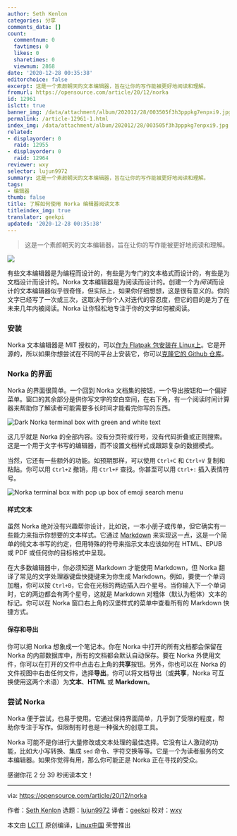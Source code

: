 ```yaml
---
author: Seth Kenlon
categories: 分享
comments_data: []
count:
  commentnum: 0
  favtimes: 0
  likes: 0
  sharetimes: 0
  viewnum: 2868
date: '2020-12-28 00:35:38'
editorchoice: false
excerpt: 这是一个素颜朝天的文本编辑器，旨在让你的写作能被更好地阅读和理解。
fromurl: https://opensource.com/article/20/12/norka
id: 12961
islctt: true
banner_img: /data/attachment/album/202012/28/003505f3h3pppkg7enpxi9.jpg
permalink: /article-12961-1.html
index_img: /data/attachment/album/202012/28/003505f3h3pppkg7enpxi9.jpg.thumb.jpg
related:
- displayorder: 0
  raid: 12955
- displayorder: 0
  raid: 12964
reviewer: wxy
selector: lujun9972
summary: 这是一个素颜朝天的文本编辑器，旨在让你的写作能被更好地阅读和理解。
tags:
- 编辑器
thumb: false
title: 了解如何使用 Norka 编辑器阅读文本
titleindex_img: true
translator: geekpi
updated: '2020-12-28 00:35:38'
---
```



> 
> 这是一个素颜朝天的文本编辑器，旨在让你的写作能被更好地阅读和理解。
> 
> 
> 


![](/data/attachment/album/202012/28/003505f3h3pppkg7enpxi9.jpg)


有些文本编辑器是为编程而设计的，有些是为专门的文本格式而设计的，有些是为文档设计而设计的。Norka 文本编辑器是为阅读而设计的。创建一个为*阅读*而设计的文本编辑器似乎很奇怪，但实际上，如果你仔细想想，这是很有意义的。你的文字已经写了一次或三次，这取决于你个人对迭代的容忍度，但它的目的是为了在未来几年内被阅读。Norka 让你轻松地专注于你的文字如何被阅读。


### 安装


Norka 文本编辑器是 MIT 授权的，可以[作为 Flatpak 包安装在 Linux上](https://flathub.org/apps/details/com.github.tenderowl.norka)。它是开源的，所以如果你想尝试在不同的平台上安装它，你可以[克隆它的 Github 仓库](https://github.com/TenderOwl/Norka)。


### Norka 的界面


Norka 的界面很简单。一个回到 Norka 文档集的按钮，一个导出按钮和一个偏好菜单。窗口的其余部分是供你写文字的空白空间，在右下角，有一个阅读时间计算器来帮助你了解读者可能需要多长时间才能看完你写的东西。


![Dark Norka terminal box with green and white text](/data/attachment/album/202012/28/003540drnnr66cxz6c6cr1.png "Dark Norka terminal box with green and white text")


这几乎就是 Norka 的全部内容。没有分页符或行号，没有代码折叠或正则搜索。这是一个用于文字书写的编辑器，而不设置文档样式或跟踪复杂的数据模式。


当然，它还有一些额外的功能。如预期那样，可以使用 `Ctrl+C` 和 `Ctrl+V` 复制和粘贴。你可以用 `Ctrl+Z` 撤销，用 `Ctrl+F` 查找。你甚至可以用 `Ctrl+:` 插入表情符号。


![Norka terminal box with pop up box of emoji search menu](/data/attachment/album/202012/28/003540qpmmb2i4puvh2hap.png "Norka terminal box with pop up box of emoji search menu")


#### 样式文本


虽然 Norka 绝对没有兴趣帮你设计，比如说，一本小册子或传单，但它确实有一些能力来指示你想要的文本样式。它通过 [Markdown](https://opensource.com/article/19/9/introduction-markdown) 来实现这一点，这是一个简单的纯文本书写的约定，但用特殊的符号来指示文本应该如何在 HTML、EPUB 或 PDF 或任何你的目标格式中呈现。


在大多数编辑器中，你必须知道 Markdown 才能使用 Markdown，但 Norka 翻译了常见的文字处理器键盘快捷键来为你生成 Markdown。例如，要使一个单词加粗，你可以按 `Ctrl+B`，它会在光标的两边插入四个星号。当你输入下一个单词时，它的两边都会有两个星号，这就是 Markdown 对粗体（默认为粗体）文本的标记。你可以在 Norka 窗口右上角的汉堡样式的菜单中查看所有的 Markdown 快捷方式。


#### 保存和导出


你可以把 Norka 想象成一个笔记本。你在 Norka 中打开的所有文档都会保留在 Norka 的内部数据库中，所有的文档都会默认自动保存。要在 Norka 外使用文件，你可以在打开的文件中点击右上角的**共享**按钮。另外，你也可以在 Norka 的文件视图中右击任何文件，选择**导出**。你可以将文档导出（或**共享**，Norka 可互换使用这两个术语）为**文本**、**HTML** 或 **Markdown**。


### 尝试 Norka


Norka 便于尝试，也易于使用。它通过保持界面简单，几乎到了受限的程度，帮助你专注于写作。但限制有时也是一种强大的创意工具。


Norka 可能不是你进行大量修改或文本处理的最佳选择。它没有让人激动的功能，比如大小写转换、集成 `sed` 命令、字符交换等等。它是一个为读者服务的文本编辑器。如果你觉得有用，那么你可能正是 Norka 正在寻找的受众。


感谢你花 2 分 39 秒阅读本文！




---


via: <https://opensource.com/article/20/12/norka>


作者：[Seth Kenlon](https://opensource.com/users/seth) 选题：[lujun9972](https://github.com/lujun9972) 译者：[geekpi](https://github.com/geekpi) 校对：[wxy](https://github.com/wxy)


本文由 [LCTT](https://github.com/LCTT/TranslateProject) 原创编译，[Linux中国](https://linux.cn/) 荣誉推出
